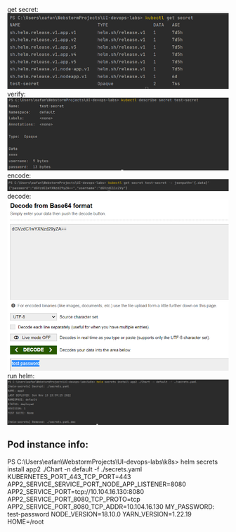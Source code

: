 get secret:
![browser](__lab11_secrets_figures__/get_secret.png)
verify:
![browser](__lab11_secrets_figures__/verify.png)
encode:
![browser](__lab11_secrets_figures__/encode.png)
decode:
![browser](__lab11_secrets_figures__/decode.png)
run helm:
![browser](__lab11_secrets_figures__/run_helm.png)



## Pod instance info:
PS C:\Users\eafan\WebstormProjects\UI-devops-labs\k8s> helm secrets install app2 ./Chart -n default -f ./secrets.yaml    
KUBERNETES_PORT_443_TCP_PORT=443
APP2_SERVICE_SERVICE_PORT_NODE_APP_LISTENER=8080
APP2_SERVICE_PORT=tcp://10.104.16.130:8080
APP2_SERVICE_PORT_8080_TCP_PROTO=tcp
APP2_SERVICE_PORT_8080_TCP_ADDR=10.104.16.130
MY_PASSWORD: test-password
NODE_VERSION=18.10.0
YARN_VERSION=1.22.19
HOME=/root

